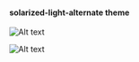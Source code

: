 #### solarized-light-alternate theme
![Alt text](https://hcmztg-ch3301.files.1drv.com/y4m7CfkdaYWhh_sUlAiogZRSZNVG3CVFzRjkjUhRTnE92VK-lwtudYhD_k3B9qAURTNXvrWbQH32MI0tuWfy3mtkcrvQEHRa4pTbwKTmpcPp1jg771ZYS-WZnV-dy13u6_KHxEZzgEVdDacuByXes6torqGASFSbaGVQrYi2k8b5ZXTSFvTk3MpQId3huStzXEBgqeXVMwh0bmlpI5H5WSb8g?width=1113&height=615&cropmode=none)

![Alt text](https://gsmztg-ch3301.files.1drv.com/y4mMoAyHtDAlPNkuLcfUMslTppfGGOTEebEvEO61nliKG2_QmzwI4G10YlnpCCq_MOdmWEUsTAt9izPOt5-QOUjZ-WgJCFsLFyQo_UI61FVSYWN7rTTiSAfyeGZYTJwmbJsYBysxwtflD1F1XRxzKODy5QzoWCKboZ-G1GLoCQZysXn0SRXD38iSFkblhhBHaFVf66Kj2EaOS4EECoaa3HDwA?width=962&height=1037&cropmode=none)